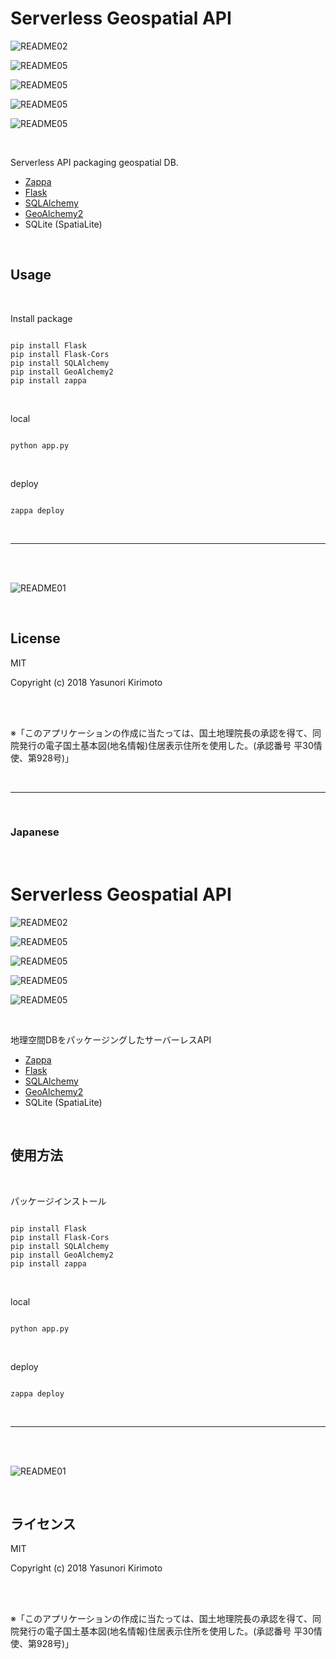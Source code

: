 # Serverless Geospatial API

![README02](./img/README02.png)

![README05](./img/README03.png)

![README05](./img/README04.png)

![README05](./img/README05.png)

![README05](./img/README06.png)

<br>

Serverless API packaging geospatial DB.  
- [Zappa](https://github.com/Miserlou/Zappa)  
- [Flask](http://flask.pocoo.org)  
- [SQLAlchemy](https://www.sqlalchemy.org)  
- [GeoAlchemy2](https://geoalchemy-2.readthedocs.io/en/latest)  
- SQLite (SpatiaLite)

<br>

## Usage

<br>

Install package
```

pip install Flask
pip install Flask-Cors
pip install SQLAlchemy
pip install GeoAlchemy2
pip install zappa

```

<br>

local
```

python app.py

```

<br>


deploy
```

zappa deploy

```

<br>

---

<br>
<br>

![README01](./img/README01.gif)

<br>

## License
MIT

Copyright (c) 2018 Yasunori Kirimoto

<br>
<br>

※「このアプリケーションの作成に当たっては、国土地理院長の承認を得て、同院発行の電子国土基本図(地名情報)住居表示住所を使用した。(承認番号 平30情使、第928号)」

<br>

---

<br>

### Japanese

<br>

# Serverless Geospatial API

![README02](./img/README02.png)

![README05](./img/README03.png)

![README05](./img/README04.png)

![README05](./img/README05.png)

![README05](./img/README06.png)

<br>

地理空間DBをパッケージングしたサーバーレスAPI  
- [Zappa](https://github.com/Miserlou/Zappa)  
- [Flask](http://flask.pocoo.org)  
- [SQLAlchemy](https://www.sqlalchemy.org)  
- [GeoAlchemy2](https://geoalchemy-2.readthedocs.io/en/latest)  
- SQLite (SpatiaLite)

<br>

##  使用方法

<br>

パッケージインストール
```

pip install Flask
pip install Flask-Cors
pip install SQLAlchemy
pip install GeoAlchemy2
pip install zappa

```

<br>

local
```

python app.py

```

<br>


deploy
```

zappa deploy

```

<br>

---

<br>
<br>

![README01](./img/README01.gif)

<br>

## ライセンス
MIT

Copyright (c) 2018 Yasunori Kirimoto

<br>
<br>

※「このアプリケーションの作成に当たっては、国土地理院長の承認を得て、同院発行の電子国土基本図(地名情報)住居表示住所を使用した。(承認番号 平30情使、第928号)」

<br>
